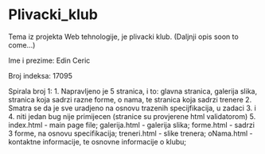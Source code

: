 # Plivacki_klub

Tema iz projekta Web tehnologije, je plivacki klub. (Daljnji opis soon to come...)

Ime i prezime: Edin Ceric

Broj indeksa: 17095

Spirala broj 1:
	1. Napravljeno je 5 stranica, i to: glavna stranica, galerija slika, stranica koja sadrzi
	razne forme, o nama, te stranica koja sadrzi trenere
	2. Smatra se da je sve uradjeno na osnovu trazenih specijfikacija, u zadaci 
	3. i 4. niti jedan bug nije primijecen (stranice su provjerene html validatorom)
	5. 	index.html - main page file;
		galerija.html - galerija slika;
		forme.html - sadrzi 3 forme, na osnovu specifikacija;
		treneri.html - slike trenera;
		oNama.html - kontaktne informacije, te osnovne informacije o klubu;